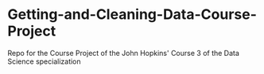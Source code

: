 # Getting-and-Cleaning-Data-Course-Project
Repo for the Course Project of the John Hopkins' Course 3 of the Data Science specialization
